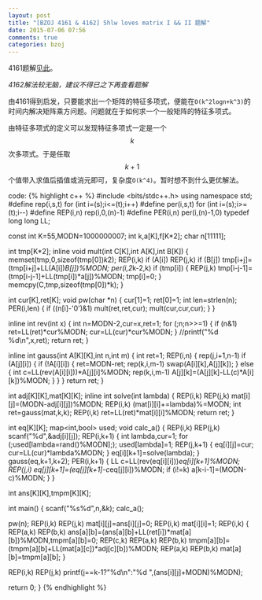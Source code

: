 ```yaml
---
layout: post
title: "[BZOJ 4161 & 4162] Shlw loves matrix I && II 题解"
date: 2015-07-06 07:56
comments: true
categories: bzoj
---
```


4161题解[见此](http://footoredo.cat/K-order-constant-coefficient-homogeneous-linear-recursive-O--k---2-logn--algorithm/)。

*4162解法较无脑，建议不得已之下再查看题解*

由4161得到启发，只要能求出一个矩阵的特征多项式，便能在`O(k^2logn+k^3)`的时间内解决矩阵乘方问题。问题就在于如何求一个一般矩阵的特征多项式。

由特征多项式的定义可以发现特征多项式一定是一个$$k$$次多项式。于是任取$$k+1$$个值带入求值后插值或消元即可，复杂度`O(k^4)`。暂时想不到什么更优解法。

code:
{% highlight c++ %}
#include <bits/stdc++.h>
using namespace std;
#define rep(i,s,t) for (int i=(s);i<=(t);i++)
#define per(i,s,t) for (int i=(s);i>=(t);i--)
#define REP(i,n) rep(i,0,(n)-1)
#define PER(i,n) per(i,(n)-1,0)
typedef long long LL;

const int K=55,MODN=1000000007;
int k,a[K],f[K*2];
char n[11111];

int tmp[K*2];
inline void mult(int C[K],int A[K],int B[K]) {
  memset(tmp,0,sizeof(tmp[0])*k*2);
  REP(i,k) if (A[i]) REP(j,k) if (B[j]) tmp[i+j]=(tmp[i+j]+LL(A[i])*B[j])%MODN;
  per(i,2*k-2,k) if (tmp[i]) {
    REP(j,k) tmp[i-j-1]=(tmp[i-j-1]+LL(tmp[i])*a[j])%MODN;
    tmp[i]=0;
  }
  memcpy(C,tmp,sizeof(tmp[0])*k);
}

int cur[K],ret[K];
void pw(char *n) {
  cur[1]=1; ret[0]=1;
  int len=strlen(n);
  PER(i,len) {
    if ((n[i]-'0')&1) mult(ret,ret,cur);
    mult(cur,cur,cur);
  }
}

inline int rev(int x) {
  int n=MODN-2,cur=x,ret=1;
  for (;n;n>>=1) {
    if (n&1) ret=LL(ret)*cur%MODN;
    cur=LL(cur)*cur%MODN;
  }
  //printf("%d %d\n",x,ret);
  return ret;
}

inline int gauss(int A[K][K],int n,int m) {
  int ret=1;
  REP(i,n) {
    rep(j,i+1,n-1) if (A[j][i]) {
      if (!A[i][i]) {
	ret=MODN-ret;
	rep(k,i,m-1) swap(A[i][k],A[j][k]);
      }
      else {
	int c=LL(rev(A[i][i]))*A[j][i]%MODN;
	rep(k,i,m-1) A[j][k]=(A[j][k]-LL(c)*A[i][k])%MODN;
      }
    }
  }
  return ret;
}

int adj[K][K],mat[K][K];
inline int solve(int lambda) {
  REP(i,k) REP(j,k) mat[i][j]=(MODN-adj[i][j])%MODN;
  REP(i,k) (mat[i][i]+=lambda)%=MODN;
  int ret=gauss(mat,k,k);
  REP(i,k) ret=LL(ret)*mat[i][i]%MODN;
  return ret;
}

int eq[K][K];
map<int,bool> used;
void calc_a() {
  REP(i,k) REP(j,k) scanf("%d",&adj[i][j]);
  REP(i,k+1) {
    int lambda,cur=1;
    for (;used[lambda=rand()%MODN];); used[lambda]=1;
    REP(j,k+1) {
      eq[i][j]=cur; cur=LL(cur)*lambda%MODN;
    }
    eq[i][k+1]=solve(lambda);
  }
  gauss(eq,k+1,k+2);
  PER(i,k+1) {
    LL c=LL(rev(eq[i][i]))*eq[i][k+1]%MODN;
    REP(j,i) eq[j][k+1]=(eq[j][k+1]-c*eq[j][i])%MODN;
    if (i!=k) a[k-i-1]=(MODN-c)%MODN;
  }
}

int ans[K][K],tmpm[K][K];

int main() {
  scanf("%s%d",n,&k);
  calc_a();

  pw(n);
  REP(i,k) REP(j,k) mat[i][j]=ans[i][j]=0;
  REP(i,k) mat[i][i]=1;
  REP(i,k) {
    REP(a,k) REP(b,k) ans[a][b]=(ans[a][b]+LL(ret[i])*mat[a][b])%MODN,tmpm[a][b]=0;
    REP(c,k) REP(a,k) REP(b,k) tmpm[a][b]=(tmpm[a][b]+LL(mat[a][c])*adj[c][b])%MODN;
    REP(a,k) REP(b,k) mat[a][b]=tmpm[a][b];
  }

  REP(i,k) REP(j,k) printf(j==k-1?"%d\n":"%d ",(ans[i][j]+MODN)%MODN);

  return 0;
}
{% endhighlight %}
